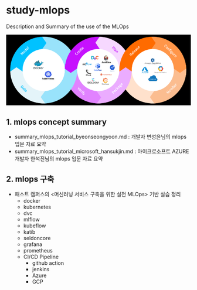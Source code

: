 # study-mlops
Description and Summary of the use of the MLOps

<img src="./images/mlops_process.png">

## 1. mlops concept summary
- summary_mlops_tutorial_byeonseongyoon.md : 개발자 변성윤님의 mlops 입문 자료 요약
- summary_mlops_tutorial_microsoft_hansukjin.md : 마이크로소프트 AZURE 개발자 한석진님의 mlops 입문 자료 요약

## 2. mlops 구축
- 패스트 캠퍼스의 <머신러닝 서비스 구축을 위한 실전 MLOps> 기반 실습 정리
   - docker
   - kubernetes
   - dvc
   - mlflow
   - kubeflow
   - katib
   - seldoncore
   - grafana
   - prometheus
   - CI/CD Pipeline
      - github action
      - jenkins
      - Azure
      - GCP
